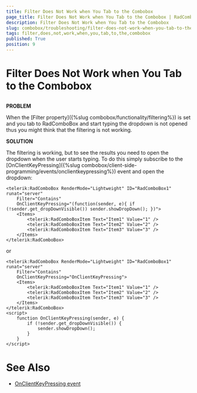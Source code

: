 ```yaml
---
title: Filter Does Not Work when You Tab to the Combobox
page_title: Filter Does Not Work when You Tab to the Combobox | RadComboBox for ASP.NET AJAX Documentation
description: Filter Does Not Work when You Tab to the Combobox
slug: combobox/troubleshooting/filter-does-not-work-when-you-tab-to-the-combobox
tags: filter,does,not,work,when,you,tab,to,the,combobox
published: True
position: 9
---
```


# Filter Does Not Work when You Tab to the Combobox



## 

**PROBLEM**

When the [Filter property]({%slug combobox/functionality/filtering%}) is set and you tab to RadComboBox and start typing the dropdown is not opened thus you might think that the filtering is not working.

**SOLUTION**

The filtering is working, but to see the results you need to open the dropdown when the user starts typing. To do this simply subscribe to the [OnClientKeyPressing]({%slug combobox/client-side-programming/events/onclientkeypressing%}) event and open the dropdown:

````ASPNET
<telerik:RadComboBox RenderMode="Lightweight" ID="RadComboBox1" runat="server"
    Filter="Contains"
    OnClientKeyPressing="(function(sender, e){ if (!sender.get_dropDownVisible()) sender.showDropDown(); })">
    <Items>
        <telerik:RadComboBoxItem Text="Item1" Value="1" />
        <telerik:RadComboBoxItem Text="Item2" Value="2" />
        <telerik:RadComboBoxItem Text="Item3" Value="3" />
    </Items>
</telerik:RadComboBox>			
````

or

````ASPNET
<telerik:RadComboBox RenderMode="Lightweight" ID="RadComboBox1" runat="server"
    Filter="Contains"
    OnClientKeyPressing="OnClientKeyPressing">
    <Items>
        <telerik:RadComboBoxItem Text="Item1" Value="1" />
        <telerik:RadComboBoxItem Text="Item2" Value="2" />
        <telerik:RadComboBoxItem Text="Item3" Value="3" />
    </Items>
</telerik:RadComboBox>
<script>
    function OnClientKeyPressing(sender, e) {
        if (!sender.get_dropDownVisible()) {
            sender.showDropDown();
        }
    }
</script>			
````

# See Also

* [OnClientKeyPressing event]({%combobox/client-side-programming/events/onclientkeypressing%})


